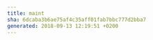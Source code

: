 ```yaml
---
title: maint
sha: 6dcaba3b6ae75af4c35aff01fab7bbc777d2bba7
generated: 2018-09-13 12:19:51 +0200
---
```

